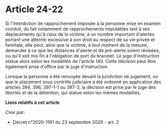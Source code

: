# Article 24-22

Si l'interdiction de rapprochement imposée à la personne mise en examen conduit, du fait notamment de rapprochements
imputables tant à ses déplacements qu'à ceux de la victime, à un nombre important d'alertes portant une atteinte excessive à
son droit au respect de sa vie privée et familiale, elle peut, ainsi que la victime, à tout moment de la mesure, demander à
ce que les distances d'alerte et de pré-alerte soient révisées, ou qu'il soit mis fin à l'obligation de port du bracelet. Le
juge d'instruction statue alors selon les modalités de l'article 140. Cette décision peut être également prise d'office par
le juge d'instruction.

Lorsque la personne a été renvoyée devant la juridiction de jugement, ou que le placement sous contrôle judiciaire a été
ordonné en application des articles 394, 396, 397-1-1 ou 397-3, la décision est prise par le juge des libertés et de la
détention, qui statue selon les mêmes modalités.

**Liens relatifs à cet article**

_Créé par_:

  - Décret n°2020-1161 du 23 septembre 2020 - art. 2
